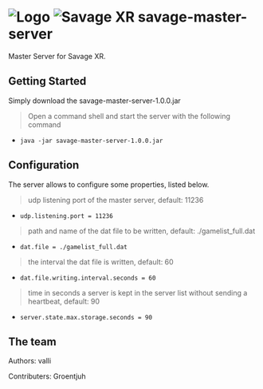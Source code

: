 ![Logo](http://savagexr.com/media/savagexr_icon_64.png)
![Savage XR](http://savagexr.com/media/savagexr_logo_600.png)
savage-master-server
====================
Master Server for Savage XR.

## Getting Started
Simply download the savage-master-server-1.0.0.jar

> Open a command shell and start the server with the following command
* `java -jar savage-master-server-1.0.0.jar`

## Configuration
The server allows to configure some properties, listed below.

> udp listening port of the master server, default: 11236
* `udp.listening.port = 11236` 

> path and name of the dat file to be written, default: ./gamelist_full.dat
* `dat.file = ./gamelist_full.dat` 

> the interval the dat file is written, default: 60
* `dat.file.writing.interval.seconds = 60` 

> time in seconds a server is kept in the server list without sending a heartbeat, default: 90
* `server.state.max.storage.seconds = 90` 


## The team
Authors:
  valli

Contributers:
  Groentjuh
